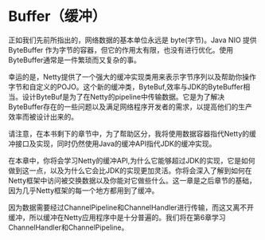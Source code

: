Buffer（缓冲）
=====

正如我们先前所指出的，网络数据的基本单位永远是 byte(字节)。Java NIO 提供 ByteBuffer 作为字节的容器，但它的作用太有限，也没有进行优化。使用ByteBuffer通常是一件繁琐而又复杂的事。

幸运的是，Netty提供了一个强大的缓冲实现类用来表示字节序列以及帮助你操作字节和自定义的POJO。这个新的缓冲类，ByteBuf,效率与JDK的ByteBuffer相当。设计ByteBuf是为了在Netty的pipeline中传输数据。它是为了解决ByteBuffer存在的一些问题以及满足网络程序开发者的需求，以提高他们的生产效率而被设计出来的。

请注意，在本书剩下的章节中，为了帮助区分，我将使用数据容器指代Netty的缓冲接口及实现，同时仍然使用Java的缓冲API指代JDK的缓冲实现。

在本章中，你将会学习Netty的缓冲API,为什么它能够超过JDK的实现，它是如何做到这一点，以及为什么它会比JDK的实现更加灵活。你将会深入了解到如何在Netty框架中访问被交换数据以及你能对它做些什么。这一章是之后章节的基础，因为几乎Netty框架的每一个地方都用到了缓冲。

因为数据需要经过ChannelPipeline和ChannelHandler进行传输，而这又离不开缓冲，所以缓冲在Netty应用程序中是十分普遍的。我们将在第6章学习ChannelHandler和ChannelPipeline。

